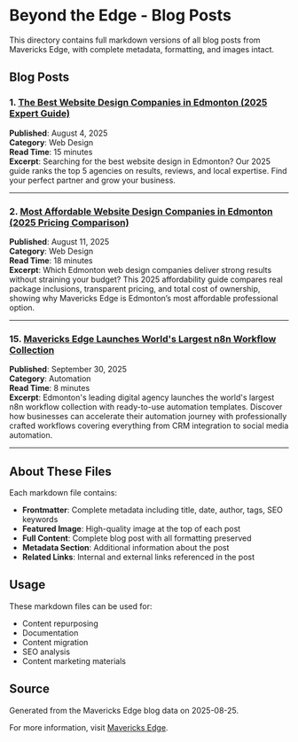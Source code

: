 # Beyond the Edge - Blog Posts

This directory contains full markdown versions of all blog posts from Mavericks Edge, with complete metadata, formatting, and images intact.

## Blog Posts

### 1. [The Best Website Design Companies in Edmonton (2025 Expert Guide)](./the-best-website-design-companies-in-edmonton-2025-expert-guide.md)

**Published**: August 4, 2025  
**Category**: Web Design  
**Read Time**: 15 minutes  
**Excerpt**: Searching for the best website design in Edmonton? Our 2025 guide ranks the top 5 agencies on results, reviews, and local expertise. Find your perfect partner and grow your business.

---
### 2. [Most Affordable Website Design Companies in Edmonton (2025 Pricing Comparison)](./most-affordable-website-design-companies-in-edmonton-2025-pricing-comparison.md)

**Published**: August 11, 2025  
**Category**: Web Design  
**Read Time**: 18 minutes  
**Excerpt**: Which Edmonton web design companies deliver strong results without straining your budget? This 2025 affordability guide compares real package inclusions, transparent pricing, and total cost of ownership, showing why Mavericks Edge is Edmonton’s most affordable professional option.

---

### 15. [Mavericks Edge Launches World's Largest n8n Workflow Collection](./mavericks-edge-launches-largest-n8n-workflow-collection.md)

**Published**: September 30, 2025  
**Category**: Automation  
**Read Time**: 8 minutes  
**Excerpt**: Edmonton's leading digital agency launches the world's largest n8n workflow collection with ready-to-use automation templates. Discover how businesses can accelerate their automation journey with professionally crafted workflows covering everything from CRM integration to social media automation.

---

## About These Files

Each markdown file contains:
- **Frontmatter**: Complete metadata including title, date, author, tags, SEO keywords
- **Featured Image**: High-quality image at the top of each post
- **Full Content**: Complete blog post with all formatting preserved
- **Metadata Section**: Additional information about the post
- **Related Links**: Internal and external links referenced in the post

## Usage

These markdown files can be used for:
- Content repurposing
- Documentation
- Content migration
- SEO analysis
- Content marketing materials

## Source

Generated from the Mavericks Edge blog data on 2025-08-25.

For more information, visit [Mavericks Edge](https://mavericksedge.ca).

